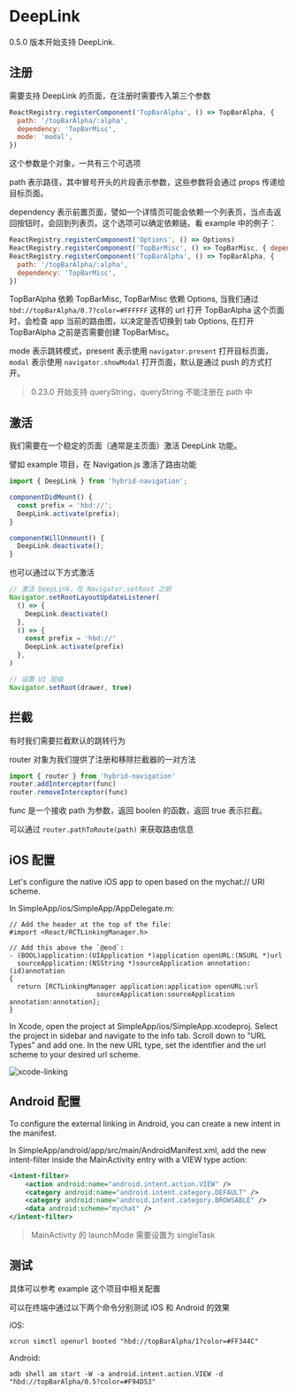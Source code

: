 # DeepLink

0.5.0 版本开始支持 DeepLink.

## 注册

<a name="router-config"></a>

需要支持 DeepLink 的页面，在注册时需要传入第三个参数

```javascript
ReactRegistry.registerComponent('TopBarAlpha', () => TopBarAlpha, {
  path: '/topBarAlpha/:alpha',
  dependency: 'TopBarMisc',
  mode: 'modal',
})
```

这个参数是个对象，一共有三个可选项

path 表示路径，其中冒号开头的片段表示参数，这些参数将会通过 props 传递给目标页面。

dependency 表示前置页面，譬如一个详情页可能会依赖一个列表页，当点击返回按钮时，会回到列表页。这个选项可以确定依赖链。看 example 中的例子：

```javascript
ReactRegistry.registerComponent('Options', () => Options)
ReactRegistry.registerComponent('TopBarMisc', () => TopBarMisc, { dependency: 'Options' })
ReactRegistry.registerComponent('TopBarAlpha', () => TopBarAlpha, {
  path: '/topBarAlpha/:alpha',
  dependency: 'TopBarMisc',
})
```

TopBarAlpha 依赖 TopBarMisc, TopBarMisc 依赖 Options, 当我们通过 `hbd://topBarAlpha/0.7?color=#FFFFFF` 这样的 url 打开 TopBarAlpha 这个页面时，会检查 app 当前的路由图，以决定是否切换到 tab Options, 在打开 TopBarAlpha 之前是否需要创建 TopBarMisc。

mode 表示跳转模式，present 表示使用 `navigator.present` 打开目标页面， `modal` 表示使用 `navigator.showModal` 打开页面，默认是通过 push 的方式打开。

> 0.23.0 开始支持 queryString，queryString 不能注册在 path 中

## 激活

我们需要在一个稳定的页面（通常是主页面）激活 DeepLink 功能。

譬如 example 项目，在 Navigation.js 激活了路由功能

```javascript
import { DeepLink } from 'hybrid-navigation';

componentDidMount() {
  const prefix = 'hbd://';
  DeepLink.activate(prefix);
}

componentWillUnmount() {
  DeepLink.deactivate();
}
```

也可以通过以下方式激活

```javascript
// 激活 DeepLink，在 Navigator.setRoot 之前
Navigator.setRootLayoutUpdateListener(
  () => {
    DeepLink.deactivate()
  },
  () => {
    const prefix = 'hbd://'
    DeepLink.activate(prefix)
  },
)

// 设置 UI 层级
Navigator.setRoot(drawer, true)
```

## 拦截

有时我们需要拦截默认的跳转行为

router 对象为我们提供了注册和移除拦截器的一对方法

```javascript
import { router } from 'hybrid-navigation'
router.addInterceptor(func)
router.removeInterceptor(func)
```

func 是一个接收 path 为参数，返回 boolen 的函数，返回 true 表示拦截。

可以通过 `router.pathToRoute(path)` 来获取路由信息

## iOS 配置

Let's configure the native iOS app to open based on the mychat:// URI scheme.

In SimpleApp/ios/SimpleApp/AppDelegate.m:

```objc
// Add the header at the top of the file:
#import <React/RCTLinkingManager.h>

// Add this above the `@end`:
- (BOOL)application:(UIApplication *)application openURL:(NSURL *)url
  sourceApplication:(NSString *)sourceApplication annotation:(id)annotation
{
  return [RCTLinkingManager application:application openURL:url
                      sourceApplication:sourceApplication annotation:annotation];
}
```

In Xcode, open the project at SimpleApp/ios/SimpleApp.xcodeproj. Select the project in sidebar and navigate to the info tab. Scroll down to "URL Types" and add one. In the new URL type, set the identifier and the url scheme to your desired url scheme.

![xcode-linking](../screenshot/xcode-linking.png)

## Android 配置

To configure the external linking in Android, you can create a new intent in the manifest.

In SimpleApp/android/app/src/main/AndroidManifest.xml, add the new intent-filter inside the MainActivity entry with a VIEW type action:

```xml
<intent-filter>
    <action android:name="android.intent.action.VIEW" />
    <category android:name="android.intent.category.DEFAULT" />
    <category android:name="android.intent.category.BROWSABLE" />
    <data android:scheme="mychat" />
</intent-filter>
```

> MainActivity 的 launchMode 需要设置为 singleTask

## 测试

具体可以参考 example 这个项目中相关配置

可以在终端中通过以下两个命令分别测试 iOS 和 Android 的效果

iOS:

```
xcrun simctl openurl booted "hbd://topBarAlpha/1?color=#FF344C"
```

Android:

```
adb shell am start -W -a android.intent.action.VIEW -d "hbd://topBarAlpha/0.5?color=#F94D53"
```
